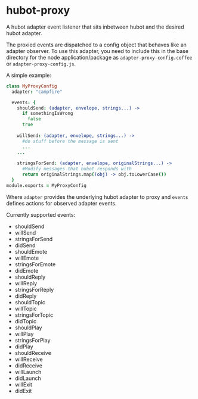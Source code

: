 hubot-proxy
=================

A hubot adapter event listener that sits inbetween hubot and the desired hubot adapter.

The proxied events are dispatched to a config object that behaves like an adapter observer.  To use this adapter, you need to include this in the base directory for the node application/package as `adapter-proxy-config.coffee` or `adapter-proxy-config.js`.

A simple example:

```coffee
class MyProxyConfig
  adapter: "campfire"

  events: {
    shouldSend: (adapter, envelope, strings...) ->
      if somethingIsWrong
        false
      true
    
    willSend: (adapter, envelope, strings...) ->
      #do stuff before the message is sent
      ...
    ...
    
    stringsForSend: (adapter, envelope, originalStrings...) ->
      #Modify messages that hubot responds with
      return originalStrings.map((obj) -> obj.toLowerCase())
  }
module.exports = MyProxyConfig
```

Where `adapter` provides the underlying hubot adapter to proxy and `events` defines actions for observed adapter events.

Currently supported events:

- shouldSend
- willSend
- stringsForSend
- didSend
- shouldEmote
- willEmote
- stringsForEmote
- didEmote
- shouldReply
- willReply
- stringsForReply
- didReply
- shouldTopic
- willTopic
- stringsForTopic
- didTopic
- shouldPlay
- willPlay
- stringsForPlay
- didPlay
- shouldReceive
- willReceive
- didReceive
- willLaunch
- didLaunch
- willExit
- didExit
